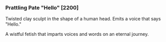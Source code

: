### Prattling Pate "Hello" [2200]

Twisted clay sculpt in the shape of a human head. Emits a voice that says "Hello."

A wistful fetish that imparts voices and words on an eternal journey.